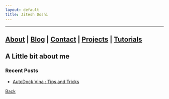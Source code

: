 ```yaml
---
layout: default
title: Jitesh Doshi
---
```


---
[About]() | [Blog]() | [Contact]() | [Projects]() | [Tutorials]() 
---

## A Little bit about me


### Recent Posts

- [AutoDock Vina : Tips and Tricks](./vina.html)


[Back](./)
